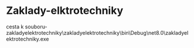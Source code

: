 # Zaklady-elktrotechniky
cesta k souboru- zakladyelektrotechniky\zakladyelektrotechniky\bin\Debug\net8.0\zakladyelektrotechniky.exe
